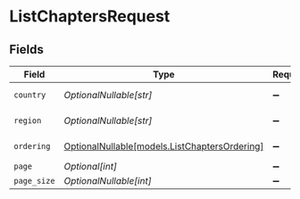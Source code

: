 # ListChaptersRequest


## Fields

| Field                                                                              | Type                                                                               | Required                                                                           | Description                                                                        | Example                                                                            |
| ---------------------------------------------------------------------------------- | ---------------------------------------------------------------------------------- | ---------------------------------------------------------------------------------- | ---------------------------------------------------------------------------------- | ---------------------------------------------------------------------------------- |
| `country`                                                                          | *OptionalNullable[str]*                                                            | :heavy_minus_sign:                                                                 | Country of the chapter                                                             | India                                                                              |
| `region`                                                                           | *OptionalNullable[str]*                                                            | :heavy_minus_sign:                                                                 | Region of the chapter                                                              | Asia                                                                               |
| `ordering`                                                                         | [OptionalNullable[models.ListChaptersOrdering]](../models/listchaptersordering.md) | :heavy_minus_sign:                                                                 | Ordering field                                                                     |                                                                                    |
| `page`                                                                             | *Optional[int]*                                                                    | :heavy_minus_sign:                                                                 | N/A                                                                                |                                                                                    |
| `page_size`                                                                        | *OptionalNullable[int]*                                                            | :heavy_minus_sign:                                                                 | N/A                                                                                |                                                                                    |